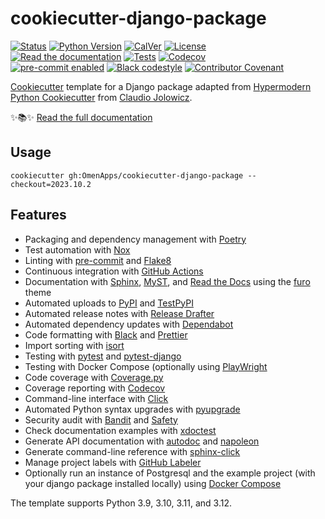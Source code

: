 # cookiecutter-django-package

<!-- badges-begin -->

[![Status][status badge]][status badge]
[![Python Version][python version badge]][github page]
[![CalVer][calver badge]][calver]
[![License][license badge]][license]<br>
[![Read the documentation][readthedocs badge]][readthedocs page]
[![Tests][github actions badge]][github actions page]
[![Codecov][codecov badge]][codecov page]<br>
[![pre-commit enabled][pre-commit badge]][pre-commit project]
[![Black codestyle][black badge]][black project]
[![Contributor Covenant][contributor covenant badge]][code of conduct]

[black badge]: https://img.shields.io/badge/code%20style-black-000000.svg
[black project]: https://github.com/psf/black
[calver badge]: https://img.shields.io/badge/calver-YYYY.MM.RR-22bfda.svg
[calver]: http://calver.org/
[code of conduct]: https://github.com/OmenApps/cookiecutter-django-package/blob/main/CODE_OF_CONDUCT.md
[codecov badge]: https://codecov.io/gh/OmenApps/cookiecutter-django-package-instance/branch/main/graph/badge.svg
[codecov page]: https://codecov.io/gh/OmenApps/cookiecutter-django-package-instance
[contributor covenant badge]: https://img.shields.io/badge/Contributor%20Covenant-2.1-4baaaa.svg
[github actions badge]: https://github.com/OmenApps/cookiecutter-django-package/workflows/Tests/badge.svg
[github actions page]: https://github.com/OmenApps/cookiecutter-django-package/actions?workflow=Tests
[github page]: https://github.com/OmenApps/cookiecutter-django-package
[license badge]: https://img.shields.io/github/license/OmenApps/cookiecutter-django-package
[license]: https://opensource.org/licenses/MIT
[pre-commit badge]: https://img.shields.io/badge/pre--commit-enabled-brightgreen?logo=pre-commit&logoColor=white
[pre-commit project]: https://pre-commit.com/
[python version badge]: https://img.shields.io/pypi/pyversions/cookiecutter-django-package-instance
[readthedocs badge]: https://img.shields.io/readthedocs/cookiecutter-django-package/latest.svg?label=Read%20the%20Docs
[readthedocs page]: https://cookiecutter-django-package.readthedocs.io/
[status badge]: https://badgen.net/badge/status/alpha/d8624d

<!-- badges-end -->

[Cookiecutter] template for a Django package adapted from
[Hypermodern Python Cookiecutter] from [Claudio Jolowicz].

✨📚✨ [Read the full documentation][readthedocs page]

[cookiecutter]: https://github.com/audreyr/cookiecutter
[hypermodern python cookiecutter]: https://github.com/OmenApps/cookiecutter-django-package/
[claudio jolowicz]: https://github.com/cjolowicz/

## Usage

```console
cookiecutter gh:OmenApps/cookiecutter-django-package --checkout=2023.10.2
```

## Features

<!-- features-begin -->

- Packaging and dependency management with [Poetry]
- Test automation with [Nox]
- Linting with [pre-commit] and [Flake8]
- Continuous integration with [GitHub Actions]
- Documentation with [Sphinx], [MyST], and [Read the Docs] using the [furo] theme
- Automated uploads to [PyPI] and [TestPyPI]
- Automated release notes with [Release Drafter]
- Automated dependency updates with [Dependabot]
- Code formatting with [Black] and [Prettier]
- Import sorting with [isort]
- Testing with [pytest] and [pytest-django]
- Testing with Docker Compose (optionally using [PlayWright]
- Code coverage with [Coverage.py]
- Coverage reporting with [Codecov]
- Command-line interface with [Click]
- Automated Python syntax upgrades with [pyupgrade]
- Security audit with [Bandit] and [Safety]
- Check documentation examples with [xdoctest]
- Generate API documentation with [autodoc] and [napoleon]
- Generate command-line reference with [sphinx-click]
- Manage project labels with [GitHub Labeler]
- Optionally run an instance of Postgresql and the example project (with your django
  package installed locally) using [Docker Compose]

The template supports Python 3.9, 3.10, 3.11, and 3.12.

[autodoc]: https://www.sphinx-doc.org/en/master/usage/extensions/autodoc.html
[bandit]: https://github.com/PyCQA/bandit
[black]: https://github.com/psf/black
[click]: https://click.palletsprojects.com/
[codecov]: https://about.codecov.io/
[coverage.py]: https://coverage.readthedocs.io/
[dependabot]: https://github.com/dependabot/dependabot-core
[docker compose]: https://docs.docker.com/compose/
[flake8]: http://flake8.pycqa.org
[furo]: https://pradyunsg.me/furo/
[github actions]: https://github.com/features/actions
[github labeler]: https://github.com/marketplace/actions/github-labeler
[isort]: https://pycqa.github.io/isort/
[myst]: https://myst-parser.readthedocs.io/
[napoleon]: https://www.sphinx-doc.org/en/master/usage/extensions/napoleon.html
[nox]: https://nox.thea.codes/
[playwright]: https://playwright.dev/
[poetry]: https://python-poetry.org/
[pre-commit]: https://pre-commit.com/
[prettier]: https://prettier.io/
[pypi]: https://pypi.org/
[pytest]: https://docs.pytest.org/en/latest/
[pytest-django]: https://pytest-django.readthedocs.io/en/latest/
[pyupgrade]: https://github.com/asottile/pyupgrade
[read the docs]: https://readthedocs.org/
[release drafter]: https://github.com/release-drafter/release-drafter
[safety]: https://github.com/pyupio/safety
[sphinx]: http://www.sphinx-doc.org/
[sphinx-click]: https://sphinx-click.readthedocs.io/
[testpypi]: https://test.pypi.org/
[xdoctest]: https://github.com/Erotemic/xdoctest

<!-- features-end -->
